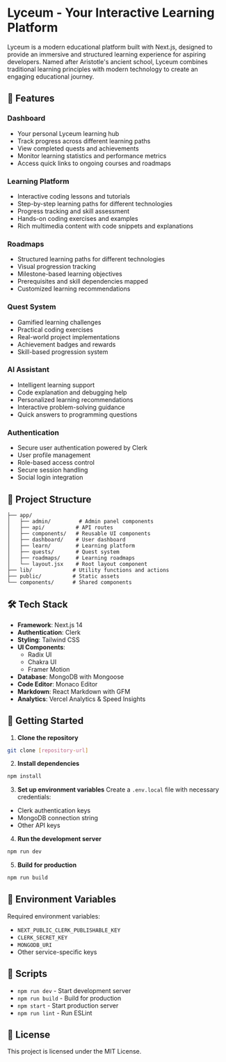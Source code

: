 # Lyceum - Your Interactive Learning Platform

Lyceum is a modern educational platform built with Next.js, designed to provide an immersive and structured learning experience for aspiring developers. Named after Aristotle's ancient school, Lyceum combines traditional learning principles with modern technology to create an engaging educational journey.

## 🚀 Features

### Dashboard
- Your personal Lyceum learning hub
- Track progress across different learning paths
- View completed quests and achievements
- Monitor learning statistics and performance metrics
- Access quick links to ongoing courses and roadmaps

### Learning Platform
- Interactive coding lessons and tutorials
- Step-by-step learning paths for different technologies
- Progress tracking and skill assessment
- Hands-on coding exercises and examples
- Rich multimedia content with code snippets and explanations

### Roadmaps
- Structured learning paths for different technologies
- Visual progression tracking
- Milestone-based learning objectives
- Prerequisites and skill dependencies mapped
- Customized learning recommendations

### Quest System
- Gamified learning challenges
- Practical coding exercises
- Real-world project implementations
- Achievement badges and rewards
- Skill-based progression system

### AI Assistant
- Intelligent learning support
- Code explanation and debugging help
- Personalized learning recommendations
- Interactive problem-solving guidance
- Quick answers to programming questions

### Authentication
- Secure user authentication powered by Clerk
- User profile management
- Role-based access control
- Secure session handling
- Social login integration

## 📁 Project Structure

```
├── app/
│   ├── admin/         # Admin panel components
│   ├── api/          # API routes
│   ├── components/   # Reusable UI components
│   ├── dashboard/    # User dashboard
│   ├── learn/        # Learning platform
│   ├── quests/       # Quest system
│   ├── roadmaps/     # Learning roadmaps
│   └── layout.jsx    # Root layout component
├── lib/             # Utility functions and actions
├── public/          # Static assets
└── components/      # Shared components
```

## 🛠️ Tech Stack

- **Framework**: Next.js 14
- **Authentication**: Clerk
- **Styling**: Tailwind CSS
- **UI Components**: 
  - Radix UI
  - Chakra UI
  - Framer Motion
- **Database**: MongoDB with Mongoose
- **Code Editor**: Monaco Editor
- **Markdown**: React Markdown with GFM
- **Analytics**: Vercel Analytics & Speed Insights

## 🚦 Getting Started

1. **Clone the repository**
```bash
git clone [repository-url]
```

2. **Install dependencies**
```bash
npm install
```

3. **Set up environment variables**
Create a `.env.local` file with necessary credentials:
- Clerk authentication keys
- MongoDB connection string
- Other API keys

4. **Run the development server**
```bash
npm run dev
```

5. **Build for production**
```bash
npm run build
```

## 🔑 Environment Variables

Required environment variables:
- `NEXT_PUBLIC_CLERK_PUBLISHABLE_KEY`
- `CLERK_SECRET_KEY`
- `MONGODB_URI`
- Other service-specific keys

## 📝 Scripts

- `npm run dev` - Start development server
- `npm run build` - Build for production
- `npm start` - Start production server
- `npm run lint` - Run ESLint

## 📜 License

This project is licensed under the MIT License.
